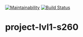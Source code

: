 [![Maintainability](https://api.codeclimate.com/v1/badges/de0fb35dd1229d350a91/maintainability)](https://codeclimate.com/github/sanarise-pr/project-lvl1-s260/maintainability)
[![Build Status](https://travis-ci.org/sanarise-pr/project-lvl1-s260.svg?branch=master)](https://travis-ci.org/sanarise-pr/project-lvl1-s260)

# project-lvl1-s260
